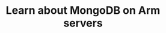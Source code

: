 ---
# ================================================================================
#       Edit
# ================================================================================

title: "Learn about MongoDB on Arm servers"
# Should start with a verb, have no adjectives (amazing, cool, etc.), and be as concise as possible.

description: >
    Learn how to install and run MongoDB Community Edition on differet flavors of AWS EC2 instances powered by Arm64 achitecture.
# One sentance, is a quick summary of this learning path, viewable when searching through all learning paths. 

minutes_to_complete: 20   
# Always measured in minutes. Should be an integer, to complete the learning path (not just read it).

who_is_this_for: >
    Learning path for software developers using MongoDB as their database for mobile, IoT applications, content management or real-time analytics running on Arm servers.
# One sentence that should indicate exactly who the target audience is (developers in X industries using Y tools/software for Z use-case).

learning_objectives: 
    - Install and run MongoDB on your 64-bit Arm AWS EC2 instance
    - Test MongoDB performance on your 64-bit Arm AWS EC2 instance using open-source tooling
    - Measure and compare the performance of MongoDB on Arm versus other architectures with Yahoo Cloud Serving Benchmark (YCSB)
# 2-5 bullet points, one sentance each. Should start with a verb (Deploy, Measure) and indicate the value of the objective if possible.

prerequisites:
    - An Amazon Web Services(AWS) account.
    - Some familiarity with launching and running EC2 instances in AWS is helpful but not necessary.
# List any prereqs needed before this learning path can be completed. Can include:
    # Online service accounts                                   (An Amazon Web Services account)
    # Prior knowledge                                           (Some familiarity with embedded programing)
    # Previous learning paths                                   (The Learning Path: Getting Started with Arm Virtual Hardware)
    # Particular tools/environments already being initialized   (An EC2 instance with AVH installed)





##### Tags
# Don't enter whitespace. An underscore will be visually replaced with whitespace.

skilllevel: Introductory
# Options:
    # Getting-Started   (for a basic overview of certain tools/softwares/topics)
    # Introductory      (the next stage up from getting started)
    # Experienced       (for topics that require a fair amount of background knowledge in tools/softwares/topics to complete)

armips:
    # Groups of IP      (Cortex-M, Cortex-A, Neoverse, System IP)
    # or Specific IP    (Cortex-M7, Neoverse-N1, AHB_Cache)
    - Neoverse

tools:
    # Environments      (AWS_EC2)
    # Toolchains        (GCC, Arm_Compiler_for_Embedded)
    # IDEs              (Arm Development Studio, VS_Code)
    # Online tools      (GitHub, Jenkins)
    # General tools     (cbuild)
    - AWS_EC2
    - cbuild
    - GCC
    - Snort

softwares:
    # Languages         (Python, Go, MongoDB, Assembly, Java)
    - MongoDB

operatingsystems:
    # OSes              (Linux, Windows, Mac, FreeRTOS, Bare-metal)
    - Linux

subjects:
    # Unique list per main topic. Select from existing list.
    - Databases
    - Web_Back-end

developerprograms:
    - Amazon_Community_Builders

# ================================================================================
#       FIXED, DO NOT MODIFY
# ================================================================================
weight: 1                       # _index.md always has weight of 1 to order correctly
layout: "learningpathall"       # All files under learning paths have this same wrapper
learning_path_main_page: "yes"  # Indicates this should be surfaced when looking for related content. Only set for _index.md of learning path content.
---